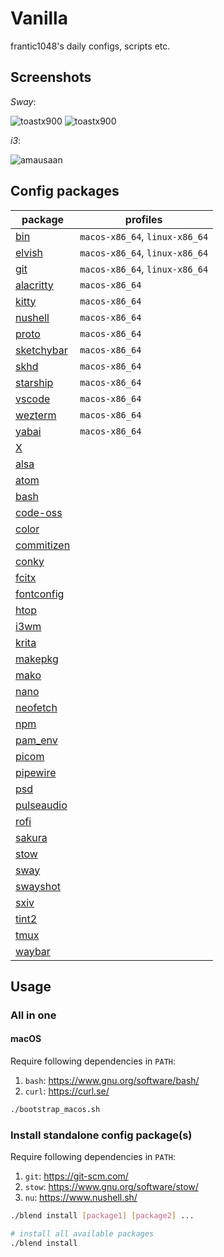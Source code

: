 # Vanilla

frantic1048's daily configs, scripts etc.

## Screenshots

_Sway_:

![toastx900](screenshots/toastx900_2021-07-30_13-00.png)
![toastx900](screenshots/toastx900_2021-07-30_13-14.png)

_i3_:

![amausaan](screenshots/amausaan_2022-04-05-232523.png)

## Config packages

| package                                        | profiles                       |
| ---------------------------------------------- | ------------------------------ |
| [bin](bin/bin/bin)                             | `macos-x86_64`, `linux-x86_64` |
| [elvish](elvish/elvish/elvish)                 | `macos-x86_64`, `linux-x86_64` |
| [git](git/git/git)                             | `macos-x86_64`, `linux-x86_64` |
| [alacritty](alacritty)                         | `macos-x86_64`                 |
| [kitty](kitty/kitty/kitty)                     | `macos-x86_64`                 |
| [nushell](nushell/nushell/nushell)             | `macos-x86_64`                 |
| [proto](proto)                                 | `macos-x86_64`                 |
| [sketchybar](sketchybar/sketchybar/sketchybar) | `macos-x86_64`                 |
| [skhd](skhd/skhd/skhd)                         | `macos-x86_64`                 |
| [starship](starship)                           | `macos-x86_64`                 |
| [vscode](vscode/vscode/User)                   | `macos-x86_64`                 |
| [wezterm](wezterm)                             | `macos-x86_64`                 |
| [yabai](yabai/yabai/yabai)                     | `macos-x86_64`                 |
| [X](X)                                         |                                |
| [alsa](alsa)                                   |                                |
| [atom](atom)                                   |                                |
| [bash](bash)                                   |                                |
| [code-oss](code-oss)                           |                                |
| [color](color)                                 |                                |
| [commitizen](commitizen)                       |                                |
| [conky](conky)                                 |                                |
| [fcitx](fcitx)                                 |                                |
| [fontconfig](fontconfig)                       |                                |
| [htop](htop)                                   |                                |
| [i3wm](i3wm)                                   |                                |
| [krita](krita)                                 |                                |
| [makepkg](makepkg)                             |                                |
| [mako](mako)                                   |                                |
| [nano](nano)                                   |                                |
| [neofetch](neofetch)                           |                                |
| [npm](npm)                                     |                                |
| [pam_env](pam_env)                             |                                |
| [picom](picom)                                 |                                |
| [pipewire](pipewire)                           |                                |
| [psd](psd)                                     |                                |
| [pulseaudio](pulseaudio)                       |                                |
| [rofi](rofi)                                   |                                |
| [sakura](sakura)                               |                                |
| [stow](stow)                                   |                                |
| [sway](sway)                                   |                                |
| [swayshot](swayshot)                           |                                |
| [sxiv](sxiv)                                   |                                |
| [tint2](tint2)                                 |                                |
| [tmux](tmux)                                   |                                |
| [waybar](waybar)                               |                                |

## Usage

### All in one

#### macOS

Require following dependencies in `PATH`:

1. `bash`: https://www.gnu.org/software/bash/
2. `curl`: https://curl.se/

```sh
./bootstrap_macos.sh
```

### Install standalone config package(s)

Require following dependencies in `PATH`:

1. `git`: https://git-scm.com/
2. `stow`: https://www.gnu.org/software/stow/
3. `nu`: https://www.nushell.sh/

```sh
./blend install [package1] [package2] ...

# install all available packages
./blend install
```
